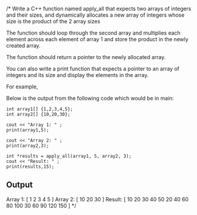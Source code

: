 
/* Write a C++ function named apply_all that expects two arrays of integers and their sizes, and
  dynamically allocates a new array of integers whose size is the product of the 2 array sizes
  
  The function should loop through the second array and multiplies each element across each element of array 1 and store the
  product in the newly created array.
  
  The function should return a pointer to the newly allocated array.
  
  You can also write a print function that expects a pointer to an array of integers and its size and display the
  elements in the array.
    
  For example,
  
  Below is the output from the following code which would be in main:
  
    int array1[] {1,2,3,4,5};
    int array2[] {10,20,30};
    
    cout << "Array 1: " ;
    print(array1,5);
    
    cout << "Array 2: " ;
    print(array2,3);
    
    int *results = apply_all(array1, 5, array2, 3);
    cout << "Result: " ;
    print(results,15);
   
   Output
   ---------------------
   Array 1: [ 1 2 3 4 5 ]
   Array 2: [ 10 20 30 ]
   Result: [ 10 20 30 40 50 20 40 60 80 100 30 60 90 120 150 ]
*/
  

